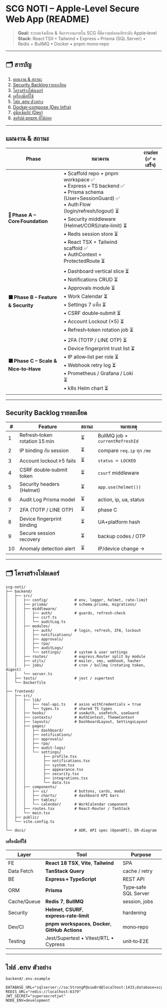 # SCG NOTI – Apple‑Level Secure Web App (README)

> **Goal:** ระบบแจ้งเตือน & จัดการงานภายใน SCG ที่มีความปลอดภัยระดับ Apple‑level  
> **Stack:** React TSX + Tailwind • Express + Prisma (SQL Server) • Redis + BullMQ • Docker • pnpm mono‑repo

---

## 🗂️ สารบัญ
1. [แผนงาน & สถานะ](#แผนงาน--สถานะ)
2. [Security Backlog รายละเอียด](#security-backlog-รายละเอียด)
3. [โครงสร้างโฟลเดอร์](#โครงสร้างโฟลเดอร์)
4. [เครื่องมือที่ใช้](#เครื่องมือที่ใช้)
5. [ไฟล์ .env ตัวอย่าง](#ไฟล์-env-ตัวอย่าง)
6. [Docker‑compose (Dev Infra)](#docker-compose-dev-infra)
7. [คู่มือเซ็ตอัป (Dev)](#คู่มือเซ็ตอัป-dev)
8. [สคริปต์ pnpm ที่ใช้บ่อย](#สคริปต์-pnpm-ที่ใช้บ่อย)

---

## แผนงาน & สถานะ

| Phase | หมวดงาน | งานย่อย (✅ = เสร็จ) |
|-------|---------|-----------------------|
| **🚀 Phase A – Core Foundation** | • Scaffold repo + pnpm workspace ✅<br>• Express + TS backend ✅<br>• Prisma schema (User+SessionGuard) ✅<br>• Auth Flow (login/refresh/logout) ⏳<br>• Security middleware (Helmet/CORS/rate‑limit) ⏳<br>• Redis session store ⏳<br>• React TSX + Tailwind scaffold ✅<br>• AuthContext + ProtectedRoute ⏳ |
| **🟧 Phase B – Feature & Security** | • Dashboard vertical slice ⏳<br>• Notifications CRUD ⏳<br>• Approvals module ⏳<br>• Work Calendar ⏳<br>• Settings 7 แท็บ ⏳<br>• CSRF double‑submit ⏳<br>• Account Lockout (×5) ⏳<br>• Refresh‑token rotation job ⏳ |
| **🟩 Phase C – Scale & Nice‑to‑Have** | • 2FA (TOTP / LINE OTP) ⏳<br>• Device fingerprint trust list ⏳<br>• IP allow‑list per role ⏳<br>• Webhook retry log ⏳<br>• Prometheus / Grafana / Loki ⏳<br>• k8s Helm chart ⏳ |

---

## Security Backlog รายละเอียด

| # | Feature | สถานะ | หมายเหตุ |
|---|---------|-------|----------|
| 1 | Refresh‑token rotation 15 min | ⏳ | BullMQ job + `currentRefreshId` |
| 2 | IP binding กับ session | ⏳ | compare `req.ip` ทุก `/me` |
| 3 | Account lockout ≥5 fails | ⏳ | `status = LOCKED` |
| 4 | CSRF double‑submit token | ⏳ | `csurf` middleware |
| 5 | Security headers (Helmet) | ⏳ | `app.use(helmet())` |
| 6 | Audit Log Prisma model | ⏳ | action, ip, ua, status |
| 7 | 2FA (TOTP / LINE OTP) | ⏳ | phase C |
| 8 | Device fingerprint binding | ⏳ | UA+platform hash |
| 9 | Secure session recovery | ⏳ | backup codes / OTP |
|10 | Anomaly detection alert | ⏳ | IP/device change →

---

## 🗂️ โครงสร้างโฟลเดอร์
```text
scg-noti/
├── backend/
│   ├── src/
│   │   ├── config/            # env, logger, helmet, rate‑limit
│   │   ├── prisma/            # schema.prisma, migrations/
│   │   ├── middleware/
│   │   │   ├── auth/          # guards, refresh‑check
│   │   │   ├── csrf.ts
│   │   │   └── auditLog.ts
│   │   ├── modules/
│   │   │   ├── auth/          # login, refresh, 2FA, lockout
│   │   │   ├── notifications/
│   │   │   ├── approvals/
│   │   │   ├── rpa/
│   │   │   ├── auditLogs/
│   │   │   └── settings/      # system & user settings
│   │   ├── routes/            # express.Router split by module
│   │   ├── utils/             # mailer, sms, webhook, hasher
│   │   ├── jobs/              # cron / bullmq (rotating token, digest)
│   │   └── server.ts
│   ├── tests/                 # jest / supertest
│   └── Dockerfile
│
├── frontend/
│   ├── src/
│   │   ├── lib/
│   │   │   ├── real-api.ts    # axios withCredentials = true
│   │   │   └── types.ts       # shared TS types
│   │   ├── hooks/             # useAuth, useFetch, useGuard
│   │   ├── contexts/          # AuthContext, ThemeContext
│   │   ├── layouts/           # DashboardLayout, SettingsLayout
│   │   ├── pages/
│   │   │   ├── dashboard/
│   │   │   ├── notifications/
│   │   │   ├── approvals/
│   │   │   ├── rpa/
│   │   │   ├── audit-logs/
│   │   │   └── settings/
│   │   │        ├── profile.tsx
│   │   │        ├── notifications.tsx
│   │   │        ├── system.tsx
│   │   │        ├── appearance.tsx
│   │   │        ├── security.tsx
│   │   │        ├── integrations.tsx
│   │   │        └── data.tsx
│   │   ├── components/
│   │   │   ├── ui/            # buttons, cards, modal
│   │   │   ├── charts/        # dashboard KPI bars
│   │   │   ├── tables/
│   │   │   └── calendar/      # WorkCalendar component
│   │   ├── routes.tsx         # React‑Router / TanStack
│   │   └── main.tsx
│   ├── public/
│   └── vite.config.ts
│
└── docs/                      # ADR, API spec (OpenAPI), ER‑diagram

```
#### เครื่องมือที่ใช้

| Layer | Tool | Purpose |
|-------|------|---------|
| FE | **React 18 TSX**, **Vite**, **Tailwind** | SPA |
| Data Fetch | **TanStack Query** | cache / retry |
| BE | **Express + TypeScript** | REST API |
| ORM | **Prisma** | Type‑safe SQL Server |
| Cache/Queue | **Redis 7**, **BullMQ** | session, jobs |
| Security | **Helmet**, **CSURF**, **express‑rate‑limit** | hardening |
| Dev/CI | **pnpm workspaces**, **Docker**, **GitHub Actions** | mono‑repo |
| Testing | Jest/Supertest • Vitest/RTL • Cypress | unit‑to‑E2E |

---

## ไฟล์ .env ตัวอย่าง

`backend/.env.example`
```env
DATABASE_URL="sqlserver://sa:StrongP@ssw0rd@localhost:1433;database=scgnoti;encrypt=true"
REDIS_URL="redis://localhost:6379"
JWT_SECRET="supersecretjwt"
NODE_ENV=development







